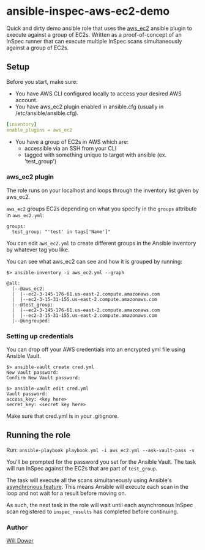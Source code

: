 # ansible-inspec-aws-ec2-demo

Quick and dirty demo ansible role that uses the [aws_ec2](https://docs.ansible.com/ansible/latest/collections/amazon/aws/aws_ec2_inventory.html) ansible plugin to execute against a group of EC2s. Written as a proof-of-concept of an InSpec runner that can execute multiple InSpec scans simultaneously against a group of EC2s.

## Setup

Before you start, make sure:
- You have AWS CLI configured locally to access your desired AWS account.
- You have aws_ec2 plugin enabled in ansible.cfg (usually in /etc/ansible/ansible.cfg).
```yaml
[inventory]
enable_plugins = aws_ec2
```
- You have a group of EC2s in AWS which are:
    - accessible via an SSH from your CLI
    - tagged with something unique to target with ansible (ex. 'test_group')

### aws_ec2 plugin

The role runs on your localhost and loops through the inventory list given by aws_ec2.

`aws_ec2` groups EC2s depending on what you specify in the `groups` attribute in `aws_ec2.yml`:
```
groups:
  test_group: "'test' in tags['Name']"
``` 

You can edit `aws_ec2.yml` to create different groups in the Ansible inventory by whatever tag you like.

You can see what aws_ec2 can see and how it is grouped by running:
```
$> ansible-inventory -i aws_ec2.yml --graph

@all:
  |--@aws_ec2:
  |  |--ec2-3-145-176-61.us-east-2.compute.amazonaws.com
  |  |--ec2-3-15-31-155.us-east-2.compute.amazonaws.com
  |--@test_group:
  |  |--ec2-3-145-176-61.us-east-2.compute.amazonaws.com
  |  |--ec2-3-15-31-155.us-east-2.compute.amazonaws.com
  |--@ungrouped:
```

### Setting up credentials

You can drop off your AWS credentials into an encrypted yml file using Ansible Vault.

```
$> ansible-vault create cred.yml
New Vault password:
Confirm New Vault password:

$> ansible-vault edit cred.yml 
Vault password:
access_key: <key here>                                  
secret_key: <secret key here>
```

Make sure that cred.yml is in your .gitignore.

## Running the role

Run:
`ansible-playbook playbook.yml -i aws_ec2.yml --ask-vault-pass -v`

You'll be prompted for the password you set for the Ansible Vault. The task will run InSpec against the EC2s that are part of `test_group`. 

The task will execute all the scans simultaneously using Ansible's [asynchronous feature](https://docs.ansible.com/ansible/latest/user_guide/playbooks_async.html). This means Ansible will execute each scan in the loop and not wait for a result before moving on.

As such, the next task in the role will wait until each asynchronous InSpec scan registered to `inspec_results` has completed before continuing.

### Author
[Will Dower](https://github.com/wdower)